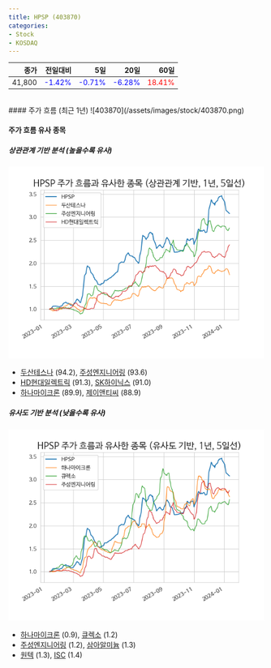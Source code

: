 ```yaml
---
title: HPSP (403870)
categories:
- Stock
- KOSDAQ
---
```


|종가|전일대비|5일|20일|60일|
|---:|-------:|--:|---:|---:|
|41,800|<span style="color: blue">-1.42%</span>|<span style="color: blue">-0.71%</span>|<span style="color: blue">-6.28%</span>|<span style="color: red">18.41%</span>|

<!-- more -->
<br>
#### 주가 흐름 (최근 1년)
![403870](/assets/images/stock/403870.png)


#### 주가 흐름 유사 종목


##### 상관관계 기반 분석 (높을수록 유사)
![403870](/assets/images/stock/403870_corr.png)
- [두산테스나](/131970/) (94.2), [주성엔지니어링](/036930/) (93.6)
- [HD현대일렉트릭](/267260/) (91.3), [SK하이닉스](/000660/) (91.0)
- [하나마이크론](/067310/) (89.9), [제이앤티씨](/204270/) (88.9)


##### 유사도 기반 분석 (낮을수록 유사)	
![403870](/assets/images/stock/403870_sim.png)
- [하나마이크론](/067310/) (0.9), [큐렉소](/060280/) (1.2)
- [주성엔지니어링](/036930/) (1.2), [삼아알미늄](/006110/) (1.3)
- [원텍](/336570/) (1.3), [ISC](/095340/) (1.4)